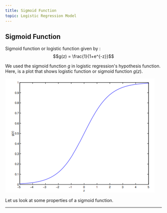 ```yaml
---
title: Sigmoid Function
topic: Logistic Regression Model
---
```


## Sigmoid Function

Sigmoid function or logistic function given by : $$g(z) = \frac{1}{1+e^{-z}}$$

We used the sigmoid function $g$ in logistic regression's hypothesis function. Here, is a plot that shows logistic function or sigmoid function $g(z)$.

![Sigmoid-Function-Plot](./images/logistic-function.PNG)

Let us look at some properties of a sigmoid function.

---